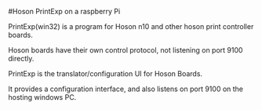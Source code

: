 #Hoson PrintExp on a raspberry Pi

PrintExp(win32) is a program for Hoson n10 and other hoson print controller boards.

Hoson boards have their own control protocol, not listening on port 9100 directly.

PrintExp is the translator/configuration UI for Hoson Boards.

It provides a configuration interface, and also listens on port 9100 on the hosting windows PC.


